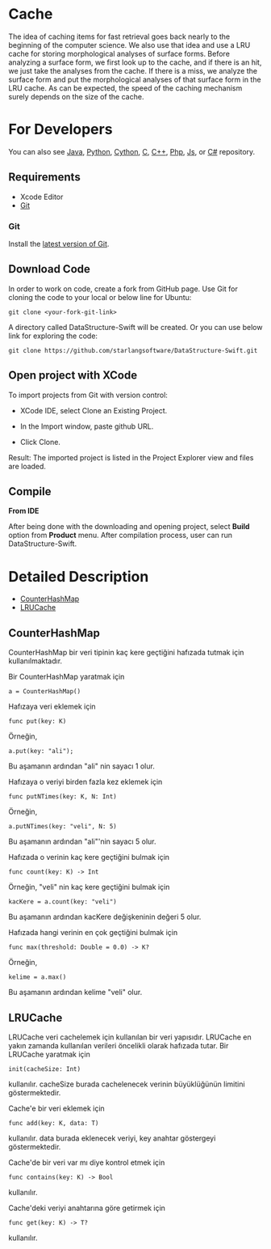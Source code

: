 Cache
============

The idea of caching items for fast retrieval goes back nearly to the beginning of the computer science. We also use that idea and use a LRU cache for storing morphological analyses of surface forms. Before analyzing a surface form, we first look up to the cache, and if there is an hit, we just take the analyses from the cache. If there is a miss, we analyze the surface form and put the morphological analyses of that surface form in the LRU cache. As can be expected, the speed of the caching mechanism surely depends on the size of the cache.

For Developers
============
You can also see [Java](https://github.com/starlangsoftware/DataStructure), [Python](https://github.com/starlangsoftware/DataStructure-Py), [Cython](https://github.com/starlangsoftware/DataStructure-Cy), [C](https://github.com/starlangsoftware/DataStructure-C), [C++](https://github.com/starlangsoftware/DataStructure-CPP), [Php](https://github.com/starlangsoftware/DataStructure-Php), [Js](https://github.com/starlangsoftware/DataStructure-Js), or [C#](https://github.com/starlangsoftware/DataStructure-CS) repository.

## Requirements

* Xcode Editor
* [Git](#git)

### Git

Install the [latest version of Git](https://git-scm.com/book/en/v2/Getting-Started-Installing-Git).

## Download Code

In order to work on code, create a fork from GitHub page. 
Use Git for cloning the code to your local or below line for Ubuntu:

	git clone <your-fork-git-link>

A directory called DataStructure-Swift will be created. Or you can use below link for exploring the code:

	git clone https://github.com/starlangsoftware/DataStructure-Swift.git

## Open project with XCode

To import projects from Git with version control:

* XCode IDE, select Clone an Existing Project.

* In the Import window, paste github URL.

* Click Clone.

Result: The imported project is listed in the Project Explorer view and files are loaded.


## Compile

**From IDE**

After being done with the downloading and opening project, select **Build** option from **Product** menu. After compilation process, user can run DataStructure-Swift.

Detailed Description
============

+ [CounterHashMap](#counterhashmap)
+ [LRUCache](#lrucache)

## CounterHashMap

CounterHashMap bir veri tipinin kaç kere geçtiğini hafızada tutmak için kullanılmaktadır.

Bir CounterHashMap yaratmak için

	a = CounterHashMap()

Hafızaya veri eklemek için

	func put(key: K)

Örneğin,

	a.put(key: "ali");

Bu aşamanın ardından "ali" nin sayacı 1 olur.

Hafızaya o veriyi birden fazla kez eklemek için

	func putNTimes(key: K, N: Int)

Örneğin,

	a.putNTimes(key: "veli", N: 5)

Bu aşamanın ardından "ali"'nin sayacı 5 olur.

Hafızada o verinin kaç kere geçtiğini bulmak için

	func count(key: K) -> Int

Örneğin, "veli" nin kaç kere geçtiğini bulmak için

	kacKere = a.count(key: "veli")

Bu aşamanın ardından kacKere değişkeninin değeri 5 olur.

Hafızada hangi verinin en çok geçtiğini bulmak için

	func max(threshold: Double = 0.0) -> K?

Örneğin,

	kelime = a.max()

Bu aşamanın ardından kelime "veli" olur.

## LRUCache

LRUCache veri cachelemek için kullanılan bir veri yapısıdır. LRUCache en yakın zamanda 
kullanılan verileri öncelikli olarak hafızada tutar. Bir LRUCache yaratmak için

	init(cacheSize: Int)

kullanılır. cacheSize burada cachelenecek verinin büyüklüğünün limitini göstermektedir.

Cache'e bir veri eklemek için

	func add(key: K, data: T)

kullanılır. data burada eklenecek veriyi, key anahtar göstergeyi göstermektedir.

Cache'de bir veri var mı diye kontrol etmek için

	func contains(key: K) -> Bool

kullanılır.

Cache'deki veriyi anahtarına göre getirmek için

	func get(key: K) -> T?

kullanılır.
